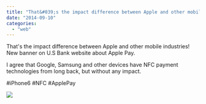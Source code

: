 ```yaml
---
title: "That&#039;s the impact difference between Apple and other mobile industries! New bann..."
date: "2014-09-10"
categories: 
  - "web"
---
```


That's the impact difference between Apple and other mobile industries! New banner on U.S Bank website about Apple Pay.  
  
I agree that Google, Samsung and other devices have NFC payment technologies from long back, but without any impact.  
  
#iPhone6 #NFC #ApplePay  
  
[![](https://fbcdn-sphotos-e-a.akamaihd.net/hphotos-ak-xap1/v/t1.0-9/s130x130/10671438_836027266421052_6539617737870536401_n.jpg?oh=22abd84a27a0d5d84c9f99be19e0dbcd&oe=5484E5D8&__gda__=1418977670_860bc13a9ab17c19b99207c2c3f4816b)](http://www.facebook.com/iCosmoGeek/photos/a.144053918951727.22409.132336730123446/836027266421052/?type=1&relevant_count=1)
